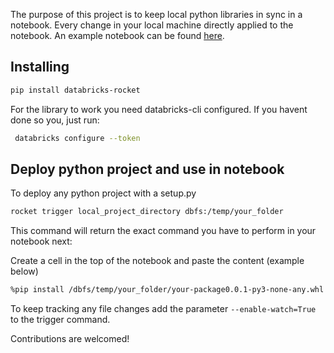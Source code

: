 The purpose of this project is to keep local python libraries in sync in a notebook. 
Every change in your local machine directly applied to the notebook. An example notebook can be found [here](https://dbc-59447477-336d.cloud.databricks.com/#notebook/7054315/command/7054434).

## Installing


```sh
pip install databricks-rocket
```


For the library to work you need databricks-cli configured.
If you havent done so you, just run:

```sh
 databricks configure --token
```

## Deploy python project and use in notebook


To deploy any python project with a setup.py

```sh
rocket trigger local_project_directory dbfs:/temp/your_folder
```

This command will return the exact command you have to perform in your notebook next:

Create a cell in the top of the notebook and paste the content (example below)

```sh
%pip install /dbfs/temp/your_folder/your-package0.0.1-py3-none-any.whl  --force-reinstall --no-deps
```

To keep tracking any file changes add the parameter `--enable-watch=True` to the trigger command.



Contributions are welcomed!

